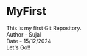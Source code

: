 # MyFirst
This is my first Git Repository.
<br>
Author - Sujal
<br>
Date - 15/12/2024
<br> Let's Go!!
